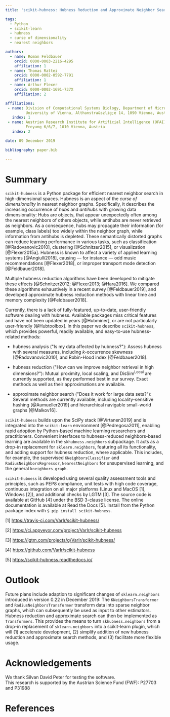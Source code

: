 ```yaml
---
title: 'scikit-hubness: Hubness Reduction and Approximate Neighbor Search'

tags:
  - Python
  - scikit-learn
  - hubness
  - curse of dimensionality
  - nearest neighbors

authors:
  - name: Roman Feldbauer
    orcid: 0000-0003-2216-4295
    affiliation: 1
  - name: Thomas Rattei
    orcid: 0000-0002-0592-7791
    affiliation: 1
  - name: Arthur Flexer
    orcid: 0000-0002-1691-737X
    affiliation: 2

affiliations:
 - name: Division of Computational Systems Biology, Department of Microbiology and Ecosystem Science,
         University of Vienna, Althanstra&szlig;e 14, 1090 Vienna, Austria
   index: 1
 - name: Austrian Research Institute for Artificial Intelligence (OFAI),
         Freyung 6/6/7, 1010 Vienna, Austria
   index: 2

date: 09 December 2019

bibliography: paper.bib

---
```


# Summary

``scikit-hubness`` is a Python package for efficient
nearest neighbor search in high-dimensional spaces.
Hubness is an aspect of the *curse of dimensionality*
in nearest neighbor graphs.
Specifically, it describes the increasing occurrence of *hubs*
and *antihubs* with growing data dimensionality:
Hubs are objects, that appear unexpectedly often among the nearest neighbors
of others objects, while antihubs are never retrieved as neighbors.
As a consequence, hubs may propagate their information (for example, class labels)
too widely within the neighbor graph, while information from antihubs is depleted.
These semantically distorted graphs can reduce learning performance
in various tasks, such as
classification [@Radovanovic2010],
clustering [@Schnitzer2015],
or visualization [@Flexer2015a].
Hubness is known to affect a variety of applied learning systems [@Angiulli2018],
causing  &mdash; for instance  &mdash; odd music recommendations [@Flexer2018],
or improper transport mode detection [@Feldbauer2018].

Multiple hubness reduction algorithms have been developed to mitigate these
effects [@Schnitzer2012; @Flexer2013; @Hara2016].
We compared these algorithms exhaustively in a recent survey [@Feldbauer2019],
and developed approximate hubness reduction methods with linear time
and memory complexity [@Feldbauer2018]. 

Currently, there is a lack of fully-featured, up-to-date, user-friendly
software dealing with hubness.
Available packages miss critical features and have not been updated in years [@Hubminer],
or are not particularly user-friendly [@Hubtoolbox].
In this paper we describe ``scikit-hubness``, which
provides powerful, readily available, and easy-to-use hubness-related methods:

- hubness analysis ("Is my data affected by hubness?"):
Assess hubness with several measures, including
*k*-occurrence skewness [@Radovanovic2010],
and Robin-Hood index [@Feldbauer2018].

- hubness reduction ("How can we improve neighbor retrieval in
high dimensions?"): Mutual proximity, local scaling,
and DisSim<sup>Local</sup> are currently supported,
as they performed best in our survey.
Exact methods as well as their approximations are available.

- approximate neighbor search ("Does it work for large data sets?"):
Several methods are currently available, including
locality-sensitive hashing [@Aumueller2019]
and hierarchical navigable small-world graphs [@Malkov16].

``scikit-hubness`` builds upon the SciPy stack [@Virtanen2019]
and is integrated into the ``scikit-learn`` environment [@Pedregosa2011],
enabling rapid adoption by Python-based machine learning
researchers and practitioners.
Convenient interfaces to hubness-reduced neighbors-based learning
are available in the ``skhubness.neighbors`` subpackage.
It acts as a drop-in replacement for ``sklearn.neighbors``,
featuring all its functionality, and adding support for hubness reduction,
where applicable. This includes, for example,
the supervised ``KNeighborsClassifier`` and ``RadiusNeighborsRegressor``,
``NearestNeighbors`` for unsupervised learning,
and the general ``kneighbors_graph``.

``scikit-hubness`` is developed using several quality assessment tools and principles,
such as PEP8 compliance, unit tests with high code coverage, continuous integration
on all major platforms
(Linux and MacOS [1],
Windows [2]),
and additional checks by LGTM [3].
The source code is available at GitHub [4]
under the BSD 3-clause license.
The online documentation is available at Read the Docs [5].
Install from the Python package index
with ``$ pip install scikit-hubness``.

[1] https://travis-ci.com/VarIr/scikit-hubness/

[2] https://ci.appveyor.com/project/VarIr/scikit-hubness

[3] https://lgtm.com/projects/g/VarIr/scikit-hubness/

[4] https://github.com/VarIr/scikit-hubness 

[5] https://scikit-hubness.readthedocs.io/

# Outlook

Future plans include adaption to significant changes of ``sklearn.neighbors``
introduced in version 0.22 in December 2019:
The ``KNeighborsTransformer`` and ``RadiusNeighborsTransformer``
transform data into sparse neighbor graphs,
which can subsequently be used as input to other estimators.
Hubness reduction and approximate search can then be implemented as ``Transformers``.
This provides the means to turn ``skhubness.neighbors`` from a drop-in replacement
of ``sklearn.neighbors`` into a scikit-learn plugin,
which will (1) accelerate development, 
(2) simplify addition of new hubness reduction and approximate search methods, and
(3) facilitate more flexible usage.

[//]: #  (https://github.com/scikit-learn/scikit-learn/pull/10482)
[//]: #  (and, thus, between the main development
phase of scikit-hubness and submission of this manuscript)
# Acknowledgements

We thank Silvan David Peter for testing the software.<br/>
This research is supported by the Austrian Science Fund (FWF): P27703 and P31988

# References